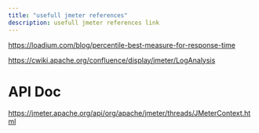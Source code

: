 ```yaml
---
title: "usefull jmeter references"
description: usefull jmeter references link
---
```




https://loadium.com/blog/percentile-best-measure-for-response-time

https://cwiki.apache.org/confluence/display/jmeter/LogAnalysis

# API Doc
https://jmeter.apache.org/api/org/apache/jmeter/threads/JMeterContext.html
